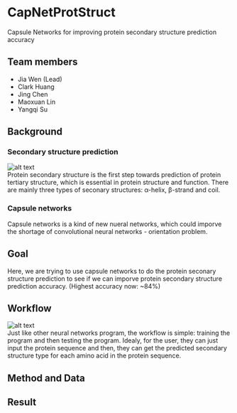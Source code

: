 # CapNetProtStruct
Capsule Networks for improving protein secondary structure prediction accuracy

## Team members

- Jia Wen (Lead)
- Clark Huang
- Jing Chen
- Maoxuan Lin
- Yangqi Su

## Background

### Secondary structure prediction
![alt text](https://github.com/NCBI-Hackathons/CapNetProtStruct/blob/master/image/pymol_2.png)
<br />
Protein secondary structure is the first step towards prediction of protein tertiary structure, which is essential in protein structure and function. There are mainly three types of seconary structures: α-helix, β-strand and coil.  
### Capsule networks
Capsule networks is a kind of new nueral networks, which could imporve the shortage of convolutional neural networks - orientation problem.
## Goal

Here, we are trying to use capsule networks to do the protein seconary structure prediction to see if we can imporve protein secondary structure prediction accuracy. (Highest accuracy now: ~84%)

## Workflow
![alt text](https://github.com/NCBI-Hackathons/CapNetProtStruct/blob/master/image/workflow.png)
<br />
Just like other neural networks program, the workflow is simple: training the program and then testing the program. Idealy, for the user, they can just input the protein sequence and then, they can get the predicted secondary structure type for each amino acid in the protein sequence. 

## Method and Data

## Result


